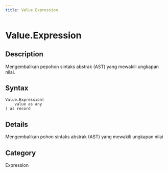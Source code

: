 ```yaml
---
title: Value.Expression
---
```


# Value.Expression


## Description

Mengembalikan pepohon sintaks abstrak (AST) yang mewakili ungkapan nilai.


## Syntax

```powerquery
Value.Expression(
    value as any
) as record
```


## Details

Mengembalikan pohon sintaks abstrak (AST) yang mewakili ungkapan nilai



## Category
Expression
